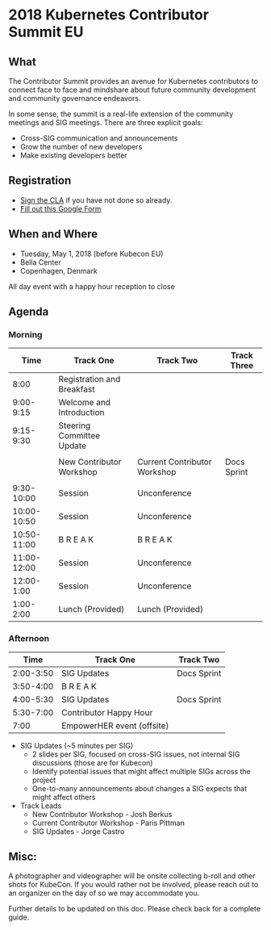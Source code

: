 # 2018 Kubernetes Contributor Summit EU

## What

The Contributor Summit provides an avenue for Kubernetes contributors to connect face to face and mindshare about future community development and community governance endeavors.

In some sense, the summit is a real-life extension of the community meetings and SIG meetings. There are three explicit goals:

- Cross-SIG communication and announcements
- Grow the number of new developers
- Make existing developers better

## Registration

- [Sign the CLA](../../../CLA.md) if you have not done so already.
- [Fill out this Google Form](https://goo.gl/forms/TgoUiqbqZLkyZSZw1)

## When and Where

- Tuesday, May 1, 2018 (before Kubecon EU)
- Bella Center
- Copenhagen, Denmark

All day event with a happy hour reception to close

## Agenda 

### Morning

| Time        | Track One                       | Track Two                     | Track Three    |
| ----------- | ------------------------------- |  ---------------------------- | -------------- | 
| 8:00        | Registration and Breakfast      |                               |                |
| 9:00-9:15   | Welcome and Introduction        |                               |                |                   
| 9:15-9:30   | Steering Committee Update       |                               |                |
|             |                                 |                               |                |
|             | New Contributor Workshop        | Current Contributor Workshop  | Docs Sprint    |
|             |                                 |                               |                |
| 9:30-10:00  | Session                         | Unconference                  |                |
| 10:00-10:50 | Session                         | Unconference                  |                |
| 10:50-11:00 | B R E A K                       | B R E A K                     |                |
| 11:00-12:00 | Session                         | Unconference                  |                |
| 12:00-1:00  | Session                         | Unconference                  |                |
| 1:00-2:00   | Lunch (Provided)                | Lunch (Provided)              |                |

### Afternoon

| Time        | Track One                       | Track Two                    |  
| ----------- | ------------------------------- | ---------------------------- |
| 2:00-3:50   | SIG Updates                     | Docs Sprint                  |   
| 3:50-4:00   | B R E A K                       |                              |
| 4:00-5:30   | SIG Updates                     | Docs Sprint                  |   
| 5:30-7:00   | Contributor Happy Hour          |                              | 
| 7:00        | EmpowerHER event (offsite)      |                              |                                 

- SIG Updates (~5 minutes per SIG)
  - 2 slides per SIG, focused on cross-SIG issues, not internal SIG discussions (those are for Kubecon)
  - Identify potential issues that might affect multiple SIGs across the project
  - One-to-many announcements about changes a SIG expects that might affect others 
- Track Leads
  - New Contributor Workshop - Josh Berkus
  - Current Contributor Workshop - Paris Pittman
  - SIG Updates - Jorge Castro

## Misc:

A photographer and videographer will be onsite collecting b-roll and other shots for KubeCon. If you would rather not be involved, please reach out to an organizer on the day of so we may accommodate you.  

Further details to be updated on this doc. Please check back for a complete guide.
